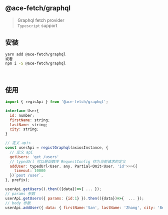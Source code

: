## @ace-fetch/graphql

> Graphql fetch provider  
> `Typescript` support

## 安装

```bash
yarn add @ace-fetch/graphql
或者
npm i -S @ace-fetch/graphql
```

<br>

## 使用


```javascript
import { regisApi } from '@ace-fetch/graphql';

interface User{
  id: number;
  firstName: string;
  lastName: string;
  city: string;
}

// 定义 apis
const userApi = registGraphql(axiosInstance, {
  // 定义 api
  getUsers: 'get /users'
  // typedUrl 可以是函数传 RequestConfig 作为当前请求的定义
  addUser: typedUrl<User, any, Partial<Omit<User, 'id'>>>({
    timeout: 10000
  })`post /user`,
}, prefix);

userApi.getUsers().then(({data})=>{ ... });
// params 参数
userApi.getUsers({ params: {id:1} }).then(({data})=>{  ... });
// body 参数
userApi.addUser({ data: { firstName:'San', lastName: 'Zhang', city: 'BeiJing' }}).then(({data})=>{  ... });

```
